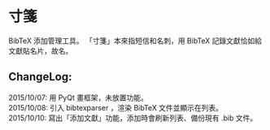 # 寸箋
BibTeX 添加管理工具。
「寸箋」本來指短信和名刺，用 BibTeX 記錄文獻恰如給文獻貼名片，故名。

## ChangeLog:
2015/10/07: 用 PyQt 畫框架，未放置功能。  
2015/10/08: 引入 bibtexparser ，渲染 BibTeX 文件並顯示在列表。  
2015/10/10: 寫出「添加文獻」功能，添加時會刷新列表、備份現有 .bib 文件。  